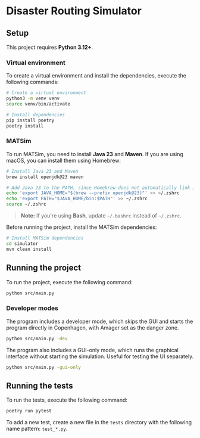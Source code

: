 # Disaster Routing Simulator

## Setup

This project requires **Python 3.12+**.

### Virtual environment

To create a virtual environment and install the dependencies, execute the following commands:

```bash
# Create a virtual environment
python3 -m venv venv
source venv/bin/activate

# Install dependencies
pip install poetry
poetry install
```

### MATSim

To run MATSim, you need to install **Java 23** and **Maven**.
If you are using macOS, you can install them using Homebrew:

```bash
# Install Java 23 and Maven
brew install openjdk@23 maven

# Add Java 23 to the PATH, since Homebrew does not automatically link Java
echo 'export JAVA_HOME="$(brew --prefix openjdk@23)"' >> ~/.zshrc
echo 'export PATH="$JAVA_HOME/bin:$PATH"' >> ~/.zshrc
source ~/.zshrc
```

> **Note:** If you're using **Bash**, update `~/.bashrc` instead of `~/.zshrc`.

Before running the project, install the MATSim dependencies:

```bash
# Install MATSim dependencies
cd simulator
mvn clean install
```

## Running the project

To run the project, execute the following command:

```bash
python src/main.py
```

### Developer modes

The program includes a developer mode, which skips the GUI and starts the program directly in Copenhagen,
with Amager set as the danger zone.

```bash
python src/main.py -dev
```

The program also includes a GUI-only mode, which runs the graphical interface without starting the simulation.
Useful for testing the UI separately.

```bash
python src/main.py -gui-only
```

## Running the tests

To run the tests, execute the following command:

```bash
poetry run pytest
```

To add a new test, create a new file in the `tests` directory with the following name pattern: `test_*.py`.
